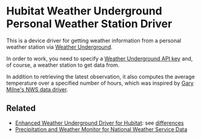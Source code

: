 # Hubitat Weather Underground Personal Weather Station Driver

This is a device driver for getting weather information from a personal weather station via [Weather Underground](https://www.wunderground.com).

In order to work, you need to specify a [Weather Underground API key](https://www.wunderground.com/member/api-keys) and, of course, a weather station to get data from.

In addition to retrieving the latest observation, it also computes the average temperature over a specified number of hours, which was inspired by [Gary Milne's NWS data driver](https://github.com/GaryMilne/Hubitat-Apps/).

## Related

* [Enhanced Weather Underground Driver for Hubitat](https://github.com/dJOS1475/Hubitat_WU_Driver): see [differences](https://community.hubitat.com/t/release-weather-observations-from-personal-weather-station-via-weather-underground/119815/3?u=hugoh)
* [Precipitation and Weather Monitor for National Weather Service Data](https://github.com/GaryMilne/Hubitat-Apps/)
